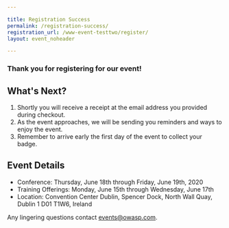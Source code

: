 ```yaml
---

title: Registration Success
permalink: /registration-success/
registration_url: /www-event-testtwo/register/
layout: event_noheader

---
```


### Thank you for registering for our event!

## What's Next?
1. Shortly you will receive a receipt at the email address you provided during checkout.
2. As the event approaches, we will be sending you reminders and ways to enjoy the event.
3. Remember to arrive early the first day of the event to collect your badge.

## Event Details
- Conference: Thursday, June 18th through Friday, June 19th, 2020
- Training Offerings: Monday, June 15th through Wednesday, June 17th
- Location: Convention Center Dublin, Spencer Dock, North Wall Quay, Dublin 1 D01 T1W6, Ireland

Any lingering questions contact [events@owasp.com](mailto:events@owasp.com?subject=Global%20AppSec%20Dublin%20Registered).
